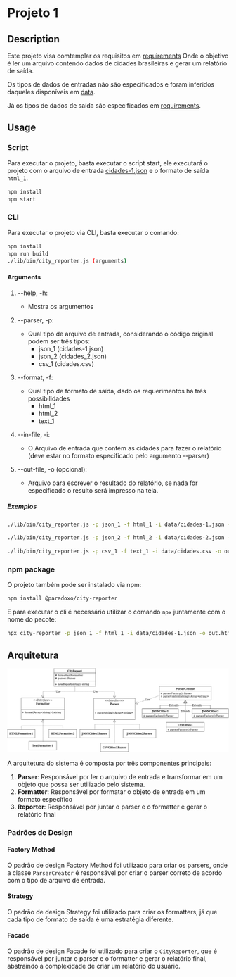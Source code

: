 # Projeto 1

## Description

Este projeto visa comtemplar os requisitos em [requirements](./requirements)
Onde o objetivo é ler um arquivo contendo dados de cidades brasileiras e gerar
um relatório de saída.

Os tipos de dados de entradas não são especificados e foram inferidos daqueles
disponíveis em [data](./data).

Já os tipos de dados de saída são especificados em [requirements](./requirements).

## Usage

### Script

Para executar o projeto, basta executar o script start, ele executará o projeto
com o arquivo de entrada [cidades-1.json](./data/cidades-1.json) e o formato de saída `html_1`.

```bash
npm install
npm start
```

### CLI

Para executar o projeto via CLI, basta executar o comando:

```bash
npm install
npm run build
./lib/bin/city_reporter.js (arguments)
```

#### Arguments

1. --help, -h:
    - Mostra os argumentos
2. --parser, -p:
    - Qual tipo de arquivo de entrada, considerando o código original podem ser três tipos:
        - json_1 (cidades-1.json)
        - json_2 (cidades_2.json)
        - csv_1 (cidades.csv)
3. --format, -f:

    - Qual tipo de formato de saída, dado os requerimentos há três possibilidades
        - html_1
        - html_2
        - text_1

4. --in-file, -i:
    - O Arquivo de entrada que contém as cidades para fazer o relatório (deve
      estar no formato especificado pelo argumento --parser)
5. --out-file, -o (opcional):
    - Arquivo para escrever o resultado do relatório, se nada for especificado
      o resulto será impresso na tela.

##### Exemplos

```bash
./lib/bin/city_reporter.js -p json_1 -f html_1 -i data/cidades-1.json -o out.html
```

```bash
./lib/bin/city_reporter.js -p json_2 -f html_2 -i data/cidades-2.json -o out.html
```

```bash
./lib/bin/city_reporter.js -p csv_1 -f text_1 -i data/cidades.csv -o out.txt
```

### npm package

O projeto também pode ser instalado via npm:

```bash
npm install @paradoxo/city-reporter
```

E para executar o cli é necessário utilizar o comando `npx` juntamente com o nome do pacote:

```bash
npx city-reporter -p json_1 -f html_1 -i data/cidades-1.json -o out.html
```

## Arquitetura

![Arquitetura do sistema](./assets/architecture.drawio.png)

A arquitetura do sistema é composta por três componentes principais:

1. **Parser**: Responsável por ler o arquivo de entrada e transformar em um objeto
   que possa ser utilizado pelo sistema.
2. **Formatter**: Responsável por formatar o objeto de entrada em um formato específico
3. **Reporter**: Responsável por juntar o parser e o formatter e gerar o relatório final

### Padrões de Design

#### Factory Method

O padrão de design Factory Method foi utilizado para criar os parsers, onde a classe
`ParserCreator` é responsável por criar o parser correto de acordo com o tipo de arquivo
de entrada.

#### Strategy

O padrão de design Strategy foi utilizado para criar os formatters, já que cada tipo de
formato de saída é uma estratégia diferente.

#### Facade

O padrão de design Facade foi utilizado para criar o `CityReporter`, que é responsável por
juntar o parser e o formatter e gerar o relatório final, abstraindo a complexidade de
criar um relatório do usuário.
